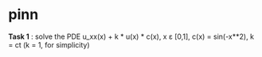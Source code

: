 # pinn
**Task 1** : solve the PDE u_xx(x) + k * u(x) * c(x), x ε [0,1], c(x) = sin(-x**2), k = ct (k = 1, for simplicity)
